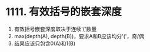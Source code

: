 # 1111. 有效括号的嵌套深度
1. 有效括号嵌套深度取决于连续'('数量
2. max(depth(A), depth(B))，要求A和B应该均分'('，奇/偶
3. 结果应该只包含0(A)和1(B)